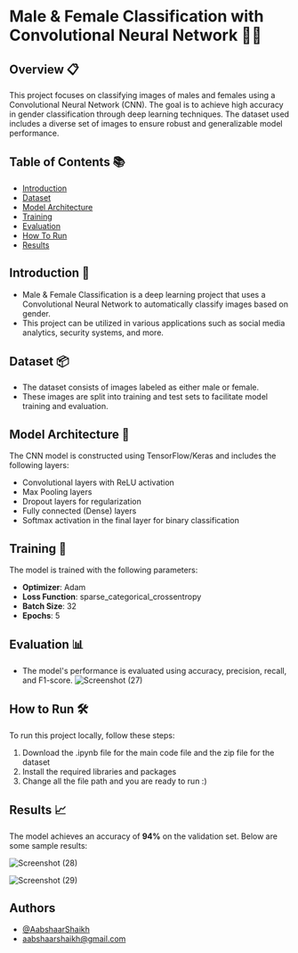 
# Male & Female Classification with Convolutional Neural Network 👨👩

## Overview 📋

This project focuses on classifying images of males and females using a Convolutional Neural Network (CNN). The goal is to achieve high accuracy in gender classification through deep learning techniques. The dataset used includes a diverse set of images to ensure robust and generalizable model performance.

## Table of Contents 📚

- [Introduction](#introduction)
- [Dataset](#dataset)
- [Model Architecture](#model-architecture)
- [Training](#training)
- [Evaluation](#evaluation)
- [How To Run](#howtorun)
- [Results](#results)

## Introduction 🚀

- Male & Female Classification is a deep learning project that uses a Convolutional Neural Network to automatically classify images based on gender.
-  This project can be utilized in various applications such as social media analytics, security systems, and more.

## Dataset 📦

- The dataset consists of images labeled as either male or female.
- These images are split into training and test sets to facilitate model training and evaluation. 

## Model Architecture 🧠

The CNN model is constructed using TensorFlow/Keras and includes the following layers:
- Convolutional layers with ReLU activation
- Max Pooling layers
- Dropout layers for regularization
- Fully connected (Dense) layers
- Softmax activation in the final layer for binary classification

## Training 🎯

The model is trained with the following parameters:
- **Optimizer**: Adam
- **Loss Function**: sparse_categorical_crossentropy
- **Batch Size**: 32
- **Epochs**: 5



## Evaluation 📊

- The model's performance is evaluated using accuracy, precision, recall, and F1-score.
![Screenshot (27)](https://github.com/AabshaarShaikh20/Male-And-Female-Classification-CNN-Project/assets/169930813/7043a62f-1863-416e-9aa7-48b924bbd4d9)


## How to Run 🛠️

To run this project locally, follow these steps:

1. Download the .ipynb file for the main code file and the zip file for the dataset
2. Install the required libraries and packages
3. Change all the file path and you are ready to run :)


## Results 📈

The model achieves an accuracy of **94%** on the validation set. Below are some sample results:

![Screenshot (28)](https://github.com/AabshaarShaikh20/Male-And-Female-Classification-CNN-Project/assets/169930813/c825a6e9-bbee-455c-a5df-79635918b3ca)


![Screenshot (29)](https://github.com/AabshaarShaikh20/Male-And-Female-Classification-CNN-Project/assets/169930813/19edafbd-bd9f-4de1-a538-628b992a96db)




## Authors

- [@AabshaarShaikh](https://github.com/AabshaarShaikh20)
- aabshaarshaikh@gmail.com
